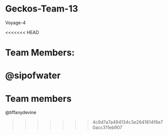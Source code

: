 # Geckos-Team-13

Voyage-4

<<<<<<< HEAD

# Team Members:
@sipofwater
=======
# Team members

@tiffanydevine
>>>>>>> 4c9d7a7a494134c3e2641814f6e70acc311eb907
